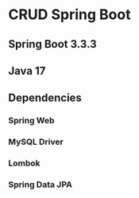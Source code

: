 # CRUD Spring Boot

## Spring Boot 3.3.3
## Java 17

## Dependencies

### Spring Web
### MySQL Driver
### Lombok
### Spring Data JPA
